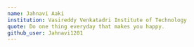 ```yaml
---
name: Jahnavi Aaki
institution: Vasireddy Venkatadri Institute of Technology
quote: Do one thing everyday that makes you happy.
github_user: Jahnavi1201
---
```

